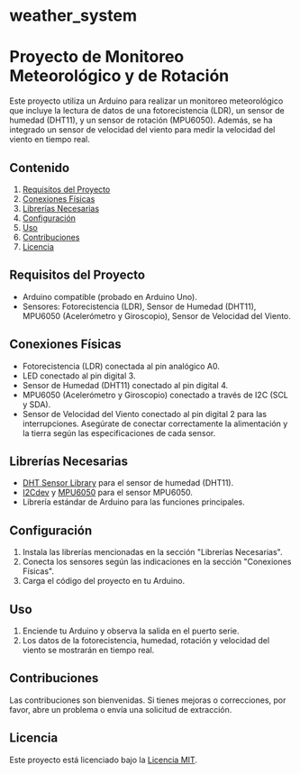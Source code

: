 # weather_system
# Proyecto de Monitoreo Meteorológico y de Rotación

Este proyecto utiliza un Arduino para realizar un monitoreo meteorológico que incluye la lectura de datos de una fotorecistencia (LDR), un sensor de humedad (DHT11), y un sensor de rotación (MPU6050). Además, se ha integrado un sensor de velocidad del viento para medir la velocidad del viento en tiempo real.

## Contenido

1. [Requisitos del Proyecto](#requisitos-del-proyecto)
2. [Conexiones Físicas](#conexiones-físicas)
3. [Librerías Necesarias](#librerías-necesarias)
4. [Configuración](#configuración)
5. [Uso](#uso)
6. [Contribuciones](#contribuciones)
7. [Licencia](#licencia)

## Requisitos del Proyecto

- Arduino compatible (probado en Arduino Uno).
- Sensores: Fotorecistencia (LDR), Sensor de Humedad (DHT11), MPU6050 (Acelerómetro y Giroscopio), Sensor de Velocidad del Viento.

## Conexiones Físicas

- Fotorecistencia (LDR) conectada al pin analógico A0.
- LED conectado al pin digital 3.
- Sensor de Humedad (DHT11) conectado al pin digital 4.
- MPU6050 (Acelerómetro y Giroscopio) conectado a través de I2C (SCL y SDA).
- Sensor de Velocidad del Viento conectado al pin digital 2 para las interrupciones.
  Asegúrate de conectar correctamente la alimentación y la tierra según las especificaciones de cada sensor.

## Librerías Necesarias

- [DHT Sensor Library](https://github.com/adafruit/DHT-sensor-library) para el sensor de humedad (DHT11).
- [I2Cdev](https://github.com/jrowberg/i2cdevlib) y [MPU6050](https://github.com/jrowberg/i2cdevlib/tree/master/Arduino/MPU6050) para el sensor MPU6050.
- Librería estándar de Arduino para las funciones principales.

## Configuración

1. Instala las librerías mencionadas en la sección "Librerías Necesarias".
2. Conecta los sensores según las indicaciones en la sección "Conexiones Físicas".
3. Carga el código del proyecto en tu Arduino.

## Uso

1. Enciende tu Arduino y observa la salida en el puerto serie.
2. Los datos de la fotorecistencia, humedad, rotación y velocidad del viento se mostrarán en tiempo real.

## Contribuciones

Las contribuciones son bienvenidas. Si tienes mejoras o correcciones, por favor, abre un problema o envía una solicitud de extracción.

## Licencia

Este proyecto está licenciado bajo la [Licencia MIT](LICENSE).

